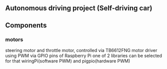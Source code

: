 ## Autonomous driving project (Self-driving car)

## Components
### motors
steering motor and throttle motor,
controlled via TB6612FNG motor driver using PWM via GPIO pins of Raspberry Pi
one of 2 libraries can be selected for that wiringPi(software PWM) and pigpio(hardware PWM)